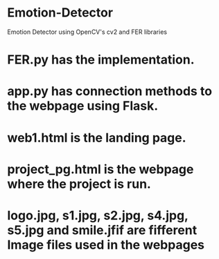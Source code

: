 # Emotion-Detector
Emotion Detector using OpenCV's cv2 and FER libraries

# FER.py has the implementation.
# app.py has connection methods to the webpage using Flask.
# web1.html is the landing page.
# project_pg.html is the webpage where the project is run.
# logo.jpg, s1.jpg, s2.jpg, s4.jpg, s5.jpg and smile.jfif are fifferent Image files used in the webpages
